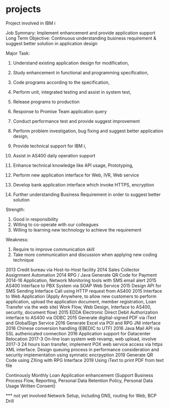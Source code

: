 # projects
Project involved in IBM i

Job Symmary: Implement enhancement and provide application support
Long Term Objective: Continuous understanding business requirement & suggest better solution in application design

Major Task:
1) Understand existing application design for modification, 
2) Study enhancement in functional and programming specification,
3) Code programs according to the specification, 
4) Perform unit, integrated testing and assist in system test,
5) Release programs to production

1) Response to Promise Team application query
2) Conduct performance test and provide suggest improvement
3) Perform problem investigation, bug fixing and suggest better application design, 
4) Provide technical support for IBM i, 
5) Assist in AS400 daily operation support

1) Enhance technical knowledge like API usage, Prototyping,
2) Perform new application interface for Web, IVR, Web service
3) Develop bank application interface which invoke HTTPS, encryption

1) Further understanding Business Requirement in order to suggest better solution

Strength:
1) Good in responsibility
2) Willing to co-operate with our colleagues
3) Willing to learning new technology to achieve the requirement

Weakness:
1) Require to improve communication skill
2) Take more communication and discussion when applying new coding technique

2013 Credit bureau via Host-to-Host facility
2014 Sales Collector Assignment Automation
2014 RPG / Java Generate QR Code for Payment
2014-16 Application, Network Monitoring tools with SMS.email alert
2015 AS400 Interface to PBX System via SOAP Web Service 
2015 Design API for SMS Sending Interface Call using HTTP request from AS400
2015 Interface to Web Application (Apply Anywhere, to allow new customers to perform application, upload the application document, member registration, Loan Transfer via the web site)
Work Flow, Web Design, Interface to AS400, security, document flow)
2015 EDDA Electronic Direct Debit Authorization interface to AS400 via ODBC
2015 Generate digitial-signed PDF via iText and GlobalSign Service
2016 Generate Excel via POI and RPG JNI interface
2016 Chinese conversion handling (EBEDIC to UTF)
2016 Java Mail API via SSL authenicated connection
2016 Application support for Datacenter Relocation
2017-3 On-line loan system web revamp, web upload, involve 
2017-3 24 hours loan transfer, implement POX web service access via https XML interface. Design queuing process
 in performance consideration and security implementation using symnatic encrpyption
2019 Generate QR Code using ZXing with RPG Interface
2019 Using iText to print PDF from text file

Continously Monthly Loan Application enhancement (Support Business Process Flow, Reporting, Personal Data Retention Policy, Personal Data Usage Written Consent)

*** not yet involved
Network Setup, including DNS, routing for Web, BCP Drill
